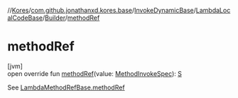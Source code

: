 //[Kores](../../../../../index.md)/[com.github.jonathanxd.kores.base](../../../index.md)/[InvokeDynamicBase](../../index.md)/[LambdaLocalCodeBase](../index.md)/[Builder](index.md)/[methodRef](method-ref.md)

# methodRef

[jvm]\
open override fun [methodRef](method-ref.md)(value: [MethodInvokeSpec](../../../../com.github.jonathanxd.kores.common/-method-invoke-spec/index.md)): [S](index.md)

See [LambdaMethodRefBase.methodRef](../../-lambda-method-ref-base/method-ref.md)

